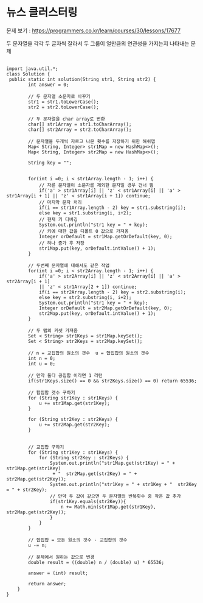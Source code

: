 # 뉴스 클러스터링


문제 보기 : <https://programmers.co.kr/learn/courses/30/lessons/17677>

두 문자열을 각각 두 글자씩 잘라서 두 그룹이 얼만큼의 연관성을 가지는지 나타내는 문제

<pre> <code>
import java.util.*;
class Solution {
 public static int solution(String str1, String str2) {
        int answer = 0;

        // 두 문자열 소문자로 바꾸기
        str1 = str1.toLowerCase(); 
        str2 = str2.toLowerCase();

        // 두 문자열을 char array로 변환
        char[] str1Array = str1.toCharArray();
        char[] str2Array = str2.toCharArray();

        // 문자열을 두개씩 자르고 나온 횟수를 저장하기 위한 해쉬맵
        Map< String, Integer> str1Map = new HashMap<>();
        Map< String, Integer> str2Map = new HashMap<>();

        String key = "";


        for(int i =0; i < str1Array.length - 1; i++) {
            // 자른 문자열이 소문자를 제외한 문자일 경우 건너 뜀
            if('a' > str1Array[i] || 'z' < str1Array[i] || 'a' > str1Array[i + 1] || 'z' < str1Array[i + 1]) continue;
            // 마지막 문자 처리
            if(i == str1Array.length - 2) key = str1.substring(i);
            else key = str1.substring(i, i+2);
            // 현재 키 디버깅
            System.out.println("str1 key = " + key);
            // 키에 대한 값을 디폴트 0 값으로 가져옴
            Integer orDefault = str1Map.getOrDefault(key, 0);
            // 하나 증가 후 저장
            str1Map.put(key, orDefault.intValue() + 1);
        }

        // 두번째 문자열에 대해서도 같은 작업
        for(int i =0; i < str2Array.length - 1; i++) {
            if('a' > str2Array[i] || 'z' < str2Array[i] || 'a' > str2Array[i + 1] 
            || 'z' < str1Array[2 + 1]) continue;
            if(i == str2Array.length - 2) key = str2.substring(i);
            else key = str2.substring(i, i+2);
            System.out.println("str1 key = " + key);
            Integer orDefault = str2Map.getOrDefault(key, 0);
            str2Map.put(key, orDefault.intValue() + 1);
        }

        // 두 맵의 키셋 가져옴
        Set < String> str1Keys = str1Map.keySet();
        Set < String> str2Keys = str2Map.keySet();

        // n = 교집합의 원소의 갯수  u = 합집합의 원소의 갯수
        int n = 0;
        int u = 0;
        
        // 만약 둘다 공집합 이라면 1 리턴
        if(str1Keys.size() == 0 && str2Keys.size() == 0) return 65536;

        // 합집합 갯수 구하기
        for (String str1Key : str1Keys) {
            u += str1Map.get(str1Key);
        }

        for (String str2Key : str2Keys) {
            u += str2Map.get(str2Key);
        }


        // 교집합 구하기
        for (String str1Key : str1Keys) {
            for (String str2Key : str2Keys) {
                System.out.println("str1Map.get(str1Key) = " + str1Map.get(str1Key)
                 + "  str2Map.get(str2Key) = " + str2Map.get(str2Key));
                System.out.println("str1Key = " + str1Key + "  str2Key = " + str2Key);
                // 만약 두 값이 같으면 두 문자열의 반복횟수 중 작은 값 추가
                if(str1Key.equals(str2Key)){
                    n += Math.min(str1Map.get(str1Key), str2Map.get(str2Key));
                }
            }
        }

        // 합집합 = 모든 원소의 갯수 - 교집합의 갯수
        u -= n;

        // 문제에서 원하는 값으로 변경
        double result = ((double) n / (double) u) * 65536;

        answer = (int) result;

        return answer;
    }
}
</code> </pre>